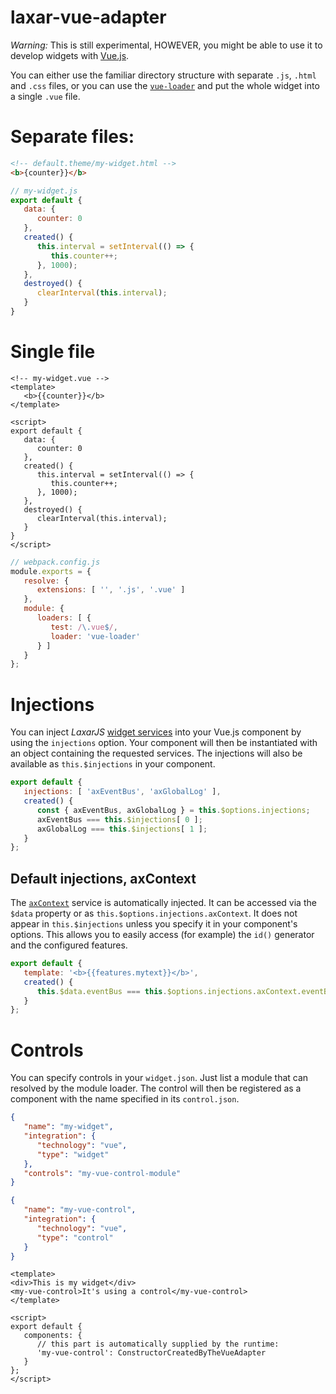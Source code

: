 # laxar-vue-adapter

*Warning:* This is still experimental, HOWEVER, you might be able to use it
to develop widgets with [Vue.js](https://vuejs.org).

You can either use the familiar directory structure with separate `.js`, `.html`
and `.css` files, or you can use the [`vue-loader`](https://vue-loader.vuejs.org/en/index.html)
and put the whole widget into a single `.vue` file.

# Separate files:

```html
<!-- default.theme/my-widget.html -->
<b>{counter}}</b>
```

```js
// my-widget.js
export default {
   data: {
      counter: 0
   },
   created() {
      this.interval = setInterval(() => {
         this.counter++;
      }, 1000);
   },
   destroyed() {
      clearInterval(this.interval);
   }
}
```

# Single file

```vue
<!-- my-widget.vue -->
<template>
   <b>{{counter}}</b>
</template>

<script>
export default {
   data: {
      counter: 0
   },
   created() {
      this.interval = setInterval(() => {
         this.counter++;
      }, 1000);
   },
   destroyed() {
      clearInterval(this.interval);
   }
}
</script>
```

```js
// webpack.config.js
module.exports = {
   resolve: {
      extensions: [ '', '.js', '.vue' ]
   },
   module: {
      loaders: [ {
         test: /\.vue$/,
         loader: 'vue-loader'
      } ]
   }
};
```

# Injections

You can inject _LaxarJS_ [widget services](https://github.com/LaxarJS/laxar/blob/master/docs/manuals/widget_services.md)
into your Vue.js component by using the `injections` option. Your component will then be instantiated with
an object containing the requested services. The injections will also be available as `this.$injections` in your
component.

```js
export default {
   injections: [ 'axEventBus', 'axGlobalLog' ],
   created() {
      const { axEventBus, axGlobalLog } = this.$options.injections;
      axEventBus === this.$injections[ 0 ];
      axGlobalLog === this.$injections[ 1 ];
   }
};
```

## Default injections, axContext

The [`axContext`](https://github.com/LaxarJS/laxar/blob/master/docs/manuals/widget_services.md#axcontext)
service is automatically injected. It can be accessed via the `$data` property or as
`this.$options.injections.axContext`. It does not appear in `this.$injections` unless you specify it in
your component's options. This allows you to easily access (for example) the `id()` generator and
the configured features.

```js
export default {
   template: '<b>{{features.mytext}}</b>',
   created() {
      this.$data.eventBus === this.$options.injections.axContext.eventBus;
   }
};
```

# Controls

You can specify controls in your `widget.json`. Just list a module that can resolved by the module loader.
The control will then be registered as a component with the name specified in its `control.json`.

```json
{
   "name": "my-widget",
   "integration": {
      "technology": "vue",
      "type": "widget"
   },
   "controls": "my-vue-control-module"
}
```

```json
{
   "name": "my-vue-control",
   "integration": {
      "technology": "vue",
      "type": "control"
   }
}
```

```vue
<template>
<div>This is my widget</div>
<my-vue-control>It's using a control</my-vue-control>
</template>

<script>
export default {
   components: {
      // this part is automatically supplied by the runtime:
      'my-vue-control': ConstructorCreatedByTheVueAdapter
   }
};
</script>
```

